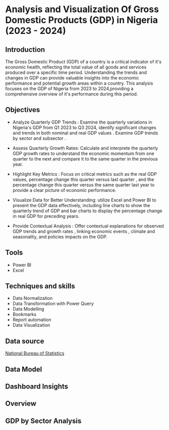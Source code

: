 # Analysis and Visualization Of Gross Domestic Products (GDP) in Nigeria (2023 - 2024)

## Introduction 
The Gross Domestic Product (GDP) of a country is a critical indicator of it's economic health, reflecting the total value of all goods and services produced over a specific time period. Understanding the trends and changes in GDP can provide valuable insights into the economic performance and potential growth areas within a country. This analysis focuses on the GDP of Nigeria from 2023 to 2024,providing a comprehensive overview of it's performance during this period.

## Objectives
 
- Analyze Quarterly GDP Trends : Examine the quarterly variations in Nigeria's GDP from Q1 2023 to Q3 2024, identify significant changes and trends in both nominal and real GDP values . Examine GDP trends by sector and subsector . 

- Assess Quarterly Growth Rates: Calculate and interprete the quarterly GDP growth rates to understand the economic momentum from one quarter to the next and compare it to the same quarter in the previous year. 

- Highlight Key Metrics : Focus on critical metrics such as the real GDP values, percentage change this quarter versus last quarter , and the percentage change this quarter versus the same quarter last year to provide a clear picture of economic performance. 

- Visualize Data for Better Understanding: utilize Excel and Power BI to present the GDP data effectively, including line charts to show the quarterly trend of GDP and bar charts to display the percentage change in real GDP for preceding years. 

- Provide Contextual Analysis : Offer contextual explanations for observed GDP trends and growth rates , linking economic events , climate and seasonality, and policies impacts on the GDP.

## Tools
- Power BI
- Excel

## Techniques and skills
- Data Normalization
- Data Transformation with Power Query
- Data Modelling
- Bookmarks
- Report automation
- Data Visualization

## Data source
<a href = "https://www.nigerianstat.gov.ng/elibrary/read/1241593"> National Bureau of Statistics <a/>
## Data Model

## Dashboard Insights 

## Overview 

## GDP by Sector Analysis
